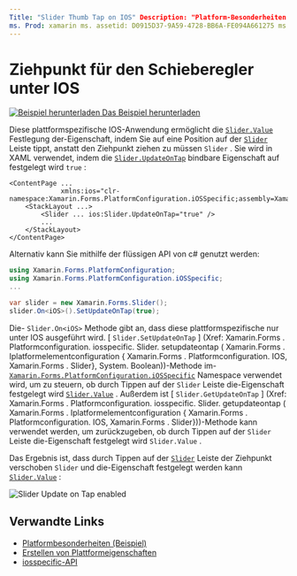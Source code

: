 ```yaml
---
Title: "Slider Thumb Tap on IOS" Description: "Platform-Besonderheiten ermöglichen es Ihnen, Funktionen zu nutzen, die nur auf einer bestimmten Plattform verfügbar sind, ohne benutzerdefinierte Renderer oder Effekte implementieren zu müssen. In diesem Artikel wird erläutert, wie Sie die plattformspezifische IOS-Anwendung verwenden, die die Eigenschaft "Slider. Value" durch Tippen auf den Schieberegler festlegen kann. "
ms. Prod: xamarin ms. assetid: D0915D37-9A59-4728-BB6A-FE094A661275 ms. Technology: xamarin-Forms Author: davidbritch ms. Author: dabritch ms. Date: 10/24/2018 NO-LOC: [ Xamarin.Forms , Xamarin.Essentials ]
---
```


# <a name="slider-thumb-tap-on-ios"></a>Ziehpunkt für den Schieberegler unter IOS

[![Beispiel herunterladen](~/media/shared/download.png) Das Beispiel herunterladen](https://docs.microsoft.com/samples/xamarin/xamarin-forms-samples/userinterface-platformspecifics)

Diese plattformspezifische IOS-Anwendung ermöglicht die [`Slider.Value`](xref:Xamarin.Forms.Slider.Value) Festlegung der-Eigenschaft, indem Sie auf eine Position auf der [`Slider`](xref:Xamarin.Forms.Slider) Leiste tippt, anstatt den Ziehpunkt ziehen zu müssen `Slider` . Sie wird in XAML verwendet, indem die [`Slider.UpdateOnTap`](xref:Xamarin.Forms.PlatformConfiguration.iOSSpecific.Slider.UpdateOnTapProperty) bindbare Eigenschaft auf festgelegt wird `true` :

```xaml
<ContentPage ...
             xmlns:ios="clr-namespace:Xamarin.Forms.PlatformConfiguration.iOSSpecific;assembly=Xamarin.Forms.Core">
    <StackLayout ...>
        <Slider ... ios:Slider.UpdateOnTap="true" />
        ...
    </StackLayout>
</ContentPage>
```

Alternativ kann Sie mithilfe der flüssigen API von c# genutzt werden:

```csharp
using Xamarin.Forms.PlatformConfiguration;
using Xamarin.Forms.PlatformConfiguration.iOSSpecific;
...

var slider = new Xamarin.Forms.Slider();
slider.On<iOS>().SetUpdateOnTap(true);
```

Die- `Slider.On<iOS>` Methode gibt an, dass diese plattformspezifische nur unter IOS ausgeführt wird. [ `Slider.SetUpdateOnTap` ] (Xref: Xamarin.Forms . Platformconfiguration. iosspecific. Slider. setupdateontap ( Xamarin.Forms . Iplatformelementconfiguration { Xamarin.Forms . Platformconfiguration. IOS, Xamarin.Forms . Slider}, System. Boolean))-Methode im- [`Xamarin.Forms.PlatformConfiguration.iOSSpecific`](xref:Xamarin.Forms.PlatformConfiguration.iOSSpecific) Namespace verwendet wird, um zu steuern, ob durch Tippen auf der `Slider` Leiste die-Eigenschaft festgelegt wird [`Slider.Value`](xref:Xamarin.Forms.Slider.Value) . Außerdem ist [ `Slider.GetUpdateOnTap` ] (Xref: Xamarin.Forms . Platformconfiguration. iosspecific. Slider. getupdateontap ( Xamarin.Forms . Iplatformelementconfiguration { Xamarin.Forms . Platformconfiguration. IOS, Xamarin.Forms . Slider}))-Methode kann verwendet werden, um zurückzugeben, ob durch Tippen auf der `Slider` Leiste die-Eigenschaft festgelegt wird `Slider.Value` .

Das Ergebnis ist, dass durch Tippen auf der [`Slider`](xref:Xamarin.Forms.Slider) Leiste der Ziehpunkt verschoben `Slider` und die-Eigenschaft festgelegt werden kann [`Slider.Value`](xref:Xamarin.Forms.Slider.Value) :

![](slider-thumb-images/slider-updateontap.png "Slider Update on Tap enabled")

## <a name="related-links"></a>Verwandte Links

- [Platformbesonderheiten (Beispiel)](https://docs.microsoft.com/samples/xamarin/xamarin-forms-samples/userinterface-platformspecifics)
- [Erstellen von Plattformeigenschaften](~/xamarin-forms/platform/platform-specifics/index.md#creating-platform-specifics)
- [iosspecific-API](xref:Xamarin.Forms.PlatformConfiguration.iOSSpecific)
